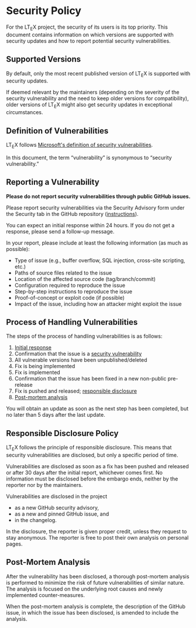 <!--
   - Copyright (C) 2019-2021 Julian Valentin, LTeX Development Community
   -
   - This Source Code Form is subject to the terms of the Mozilla Public
   - License, v. 2.0. If a copy of the MPL was not distributed with this
   - file, You can obtain one at https://mozilla.org/MPL/2.0/.
   -->

# Security Policy

For the LT<sub>E</sub>X project, the security of its users is its top priority. This document contains information on which versions are supported with security updates and how to report potential security vulnerabilities.

## Supported Versions

By default, only the most recent published version of LT<sub>E</sub>X is supported with security updates.

If deemed relevant by the maintainers (depending on the severity of the security vulnerability and the need to keep older versions for compatibility), older versions of LT<sub>E</sub>X might also get security updates in exceptional circumstances.

## Definition of Vulnerabilities

LT<sub>E</sub>X follows [Microsoft's definition of security vulnerabilities](https://docs.microsoft.com/en-us/previous-versions/tn-archive/cc751383(v=technet.10)).

In this document, the term &ldquo;vulnerability&rdquo; is synonymous to &ldquo;security vulnerability.&rdquo;

## Reporting a Vulnerability

**Please do not report security vulnerabilities through public GitHub issues.**

Please report security vulnerabilities via the Security Advisory form under the Security tab in the GitHub repository ([instructions](https://docs.github.com/en/code-security/security-advisories/guidance-on-reporting-and-writing/privately-reporting-a-security-vulnerability)).

You can expect an initial response within 24 hours. If you do not get a response, please send a follow-up message.

In your report, please include at least the following information (as much as possible):

- Type of issue (e.g., buffer overflow, SQL injection, cross-site scripting, etc.)
- Paths of source files related to the issue
- Location of the affected source code (tag/branch/commit)
- Configuration required to reproduce the issue
- Step-by-step instructions to reproduce the issue
- Proof-of-concept or exploit code (if possible)
- Impact of the issue, including how an attacker might exploit the issue

## Process of Handling Vulnerabilities

The steps of the process of handling vulnerabilities is as follows:

1. [Initial response](#reporting-a-vulnerability)
2. Confirmation that the issue is a [security vulnerability](#definition-of-vulnerabilities)
3. All vulnerable versions have been unpublished/deleted
4. Fix is being implemented
5. Fix is implemented
6. Confirmation that the issue has been fixed in a new non-public pre-release
7. Fix is pushed and released; [responsible disclosure](#responsible-disclosure-policy)
8. [Post-mortem analysis](#post-mortem-analysis)

You will obtain an update as soon as the next step has been completed, but no later than 5 days after the last update.

## Responsible Disclosure Policy

LT<sub>E</sub>X follows the principle of responsible disclosure. This means that security vulnerabilities are disclosed, but only a specific period of time.

Vulnerabilities are disclosed as soon as a fix has been pushed and released or after 30 days after the initial report, whichever comes first. No information must be disclosed before the embargo ends, neither by the reporter nor by the maintainers.

Vulnerabilities are disclosed in the project

- as a new GitHub security advisory,
- as a new and pinned GitHub issue, and
- in the changelog.

In the disclosure, the reporter is given proper credit, unless they request to stay anonymous. The reporter is free to post their own analysis on personal pages.

## Post-Mortem Analysis

After the vulnerability has been disclosed, a thorough post-mortem analysis is performed to minimize the risk of future vulnerabilities of similar nature. The analysis is focused on the underlying root causes and newly implemented counter-measures.

When the post-mortem analysis is complete, the description of the GitHub issue, in which the issue has been disclosed, is amended to include the analysis.

